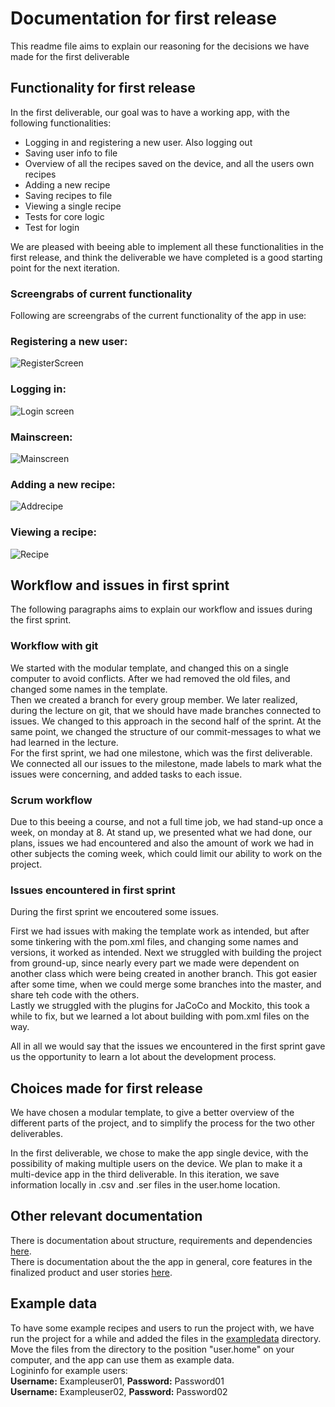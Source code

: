 # Documentation for first release

This readme file aims to explain our reasoning for the decisions we have made for the first deliverable

## Functionality for first release

In the first deliverable, our goal was to have a working app, with the following functionalities:   

- Logging in and registering a new user. Also logging out
- Saving user info to file
- Overview of all the recipes saved on the device, and all the users own recipes
- Adding a new recipe
- Saving recipes to file
- Viewing a single recipe
- Tests for core logic
- Test for login

We are pleased with beeing able to implement all these functionalities in the first release, and think the deliverable we have completed is a good starting point for the next iteration. 

### Screengrabs of current functionality

Following are screengrabs of the current functionality of the app in use: 

### Registering a new user:

![RegisterScreen](https://i.imgur.com/s9bpp7z.png)

### Logging in:

![Login screen](https://i.imgur.com/hMHZGDD.png)

### Mainscreen:

![Mainscreen](https://i.imgur.com/WausjGQ.png)

### Adding a new recipe:

![Addrecipe](https://i.imgur.com/2TuvtHQ.png)

### Viewing a recipe:

![Recipe](https://i.imgur.com/UGLmlRX.png)

## Workflow and issues in first sprint

The following paragraphs aims to explain our workflow and issues during the first sprint.

### Workflow with git

We started with the modular template, and changed this on a single computer to avoid conflicts. After we had removed the old files, and changed some names in the template.  
Then we created a branch for every group member. We later realized, during the lecture on git, that we should have made branches connected to issues. We changed to this approach in the second half of the sprint. At the same point, we changed the structure of our commit-messages to what we had learned in the lecture.  
For the first sprint, we had one milestone, which was the first deliverable. We connected all our issues to the milestone, made labels to mark what the issues were concerning, and added tasks to each issue. 

### Scrum workflow

Due to this beeing a course, and not a full time job, we had stand-up once a week, on monday at 8. At stand up, we presented what we had done, our plans, issues we had encountered and also the amount of work we had in other subjects the coming week, which could limit our ability to work on the project. 

### Issues encountered in first sprint

During the first sprint we encoutered some issues.  

First we had issues with making the template work as intended, but after some tinkering with the pom.xml files, and changing some names and versions, it worked as intended. 
Next we struggled with building the project from ground-up, since nearly every part we made were dependent on another class which were being created in another branch. This got easier after some time, when we could merge some branches into the master, and share teh code with the others.  
Lastly we struggled with the plugins for JaCoCo and Mockito, this took a while to fix, but we learned a lot about building with pom.xml files on the way.

All in all we would say that the issues we encountered in the first sprint gave us the opportunity to learn a lot about the development process.


## Choices made for first release

We have chosen a modular template, to give a better overview of the different parts of the project, and to simplify the process for the two other deliverables.   

In the first deliverable, we chose to make the app single device, with the possibility of making multiple users on the device. We plan to make it a multi-device app in the third deliverable. In this iteration, we save information locally in .csv and .ser files in the user.home location.  


## Other relevant documentation

There is documentation about structure, requirements and dependencies [here](../../readme.md).  
There is documentation about the the app in general, core features in the finalized product and user stories [here](../../group-project/README.md).

## Example data

To have some example recipes and users to run the project with, we have run the project for a while and added the files in the [exampledata](./exampledata/) directory. Move the files from the directory to the position "user.home" on your computer, and the app can use them as example data.  
Logininfo for example users:  
**Username:** Exampleuser01, **Password:** Password01  
**Username:** Exampleuser02, **Password:** Password02  
